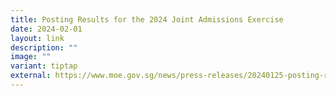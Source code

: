 ```yaml
---
title: Posting Results for the 2024 Joint Admissions Exercise
date: 2024-02-01
layout: link
description: ""
image: ""
variant: tiptap
external: https://www.moe.gov.sg/news/press-releases/20240125-posting-results-for-the-2024-joint-admissions-exercise
---
```


